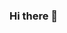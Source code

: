 ### Hi there 👋

<!--
**OkabeRintaro96/OkabeRintaro96** is a ✨ _special_ ✨ repository because its `README.md` (this file) appears on your GitHub profile.

<img src="https://github.com/OkabeRintaro96/OkabeRintaro96/master/PCB.PNG">

Here are some ideas to get you started:

- 🔭 I’m currently working on ...
- 🌱 I’m currently learning ...
- 👯 I’m looking to collaborate on ...
- 🤔 I’m looking for help with ...
- 💬 Ask me about ...
- 📫 How to reach me: ...
- 😄 Pronouns: ...
- ⚡ Fun fact: ...
-->
